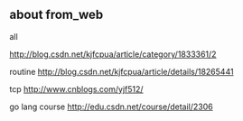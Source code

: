 
## about from_web 

all

http://blog.csdn.net/kjfcpua/article/category/1833361/2

routine
http://blog.csdn.net/kjfcpua/article/details/18265441

tcp
http://www.cnblogs.com/yjf512/

go lang course
http://edu.csdn.net/course/detail/2306

